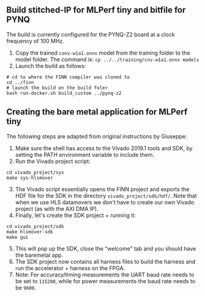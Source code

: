 ## Build stitched-IP for MLPerf tiny and bitfile for PYNQ

The build is currently configured for the PYNQ-Z2 board at a clock frequency of 100 MHz.

1. Copy the trained `conv-w1a1.onnx` model from the training folder to the model folder. The command is: `cp ../../training/cnv-w1a1.onnx models`
2. Launch the build as follows:
```shell
# cd to where the FINN compiler was cloned to
cd ../finn
# launch the build on the build foler
bash run-docker.sh build_custom ../pynq-z2
```

## Creating the bare metal application for MLPerf tiny
The following steps are adapted from original instructions by Giuseppe:

1. Make sure the shell has access to the Vivado 2019.1 tools and SDK, by setting the PATH environment variable to include them.
2. Run the Vivado project script: 

```shell
cd vivado_project/sys
make sys-hlsmover
```

3. The Vivado script essentially opens the FINN project and exports the HDF file for the SDK in the directory `vivado_project/sdk/hdf/`. Note that when we use HLS datamovers we don't have to create our own Vivado project (as with the AXI DMA IP).
4. Finally, let's create the SDK project + running it:
```shell
cd vivado_project/sdk
make hlsmover-sdk
make gui
```
5. This will pop up the SDK, close the "welcome" tab and you should have the baremetal app.
6. The SDK project now contains all harness files to build the harness and run the accelerator + harness on the FPGA.
7. Note: For accuracy/timing measurements the UART baud rate needs to be set to `115200`, while for power measurements the baud rate needs to be `9600`.
